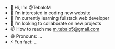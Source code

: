 - 👋 Hi, I’m @TebaloM
- 👀 I’m interested in coding new website
- 🌱 I’m currently learning fullstack web developer
- 💞️ I’m looking to collaborate on new projects
- 📫 How to reach me m.tebalo5@gmail.com
- 😄 Pronouns: ...
- ⚡ Fun fact: ...

<!---
TebaloM/TebaloM is a ✨ special ✨ repository because its `README.md` (this file) appears on your GitHub profile.
You can click the Preview link to take a look at your changes.
--->
